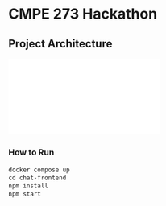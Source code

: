 # CMPE 273 Hackathon

## Project Architecture

![Architecture](HackathonArchitecture.pdf)


### How to Run
```
docker compose up
cd chat-frontend
npm install
npm start
```
